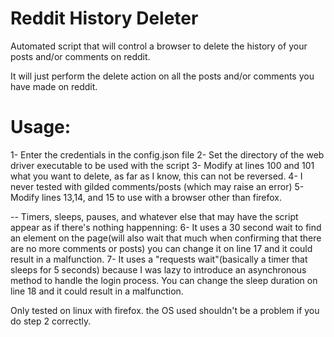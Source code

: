 # Reddit History Deleter

Automated script that will control a browser to delete the history of your posts and/or comments on reddit.

It will just perform the delete action on all the posts and/or comments you have made on reddit.

# Usage:

1- Enter the credentials in the config.json file
2- Set the directory of the web driver executable to be used with the script
3- Modify at lines 100 and 101 what you want to delete, as far as I know, this can not be reversed.
4- I never tested with gilded comments/posts (which may raise an error)
5- Modify lines 13,14, and 15 to use with a browser other than firefox.

-- Timers, sleeps, pauses, and whatever else that may have the script appear as if there's nothing happenning:
6- It uses a 30 second wait to find an element on the page(will also wait that much when confirming that there are no more comments or posts) you can change it on line 17 and it could result in a malfunction.
7- It uses a "requests wait"(basically a timer that sleeps for 5 seconds) because I was lazy to introduce an asynchronous method to handle the login process. You can change the sleep duration on line 18 and it could result in a malfunction.

Only tested on linux with firefox. the OS used shouldn't be a problem if you do step 2 correctly.
